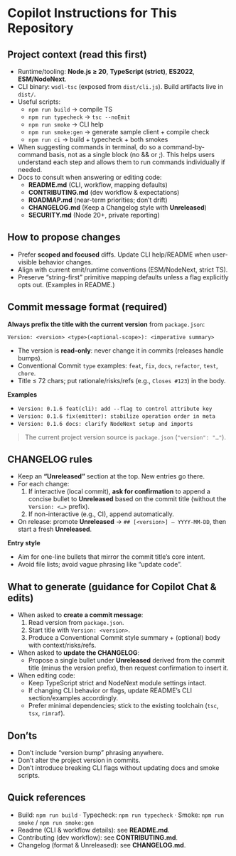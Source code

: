 # Copilot Instructions for This Repository

## Project context (read this first)
- Runtime/tooling: **Node.js ≥ 20**, **TypeScript (strict)**, **ES2022**, **ESM/NodeNext**. 
- CLI binary: `wsdl-tsc` (exposed from `dist/cli.js`). Build artifacts live in `dist/`.
- Useful scripts:
  - `npm run build` → compile TS
  - `npm run typecheck` → `tsc --noEmit`
  - `npm run smoke` → CLI help
  - `npm run smoke:gen` → generate sample client + compile check
  - `npm run ci` → build + typecheck + both smokes
- When suggesting commands in terminal, do so a command-by-command basis, not as a single block (no && or ;). This helps users understand each step and allows them to run commands individually if needed.
- Docs to consult when answering or editing code:
  - **README.md** (CLI, workflow, mapping defaults) 
  - **CONTRIBUTING.md** (dev workflow & expectations)
  - **ROADMAP.md** (near-term priorities; don’t drift)
  - **CHANGELOG.md** (Keep a Changelog style with **Unreleased**)
  - **SECURITY.md** (Node 20+, private reporting)


## How to propose changes
- Prefer **scoped and focused** diffs. Update CLI help/README when user-visible behavior changes.
- Align with current emit/runtime conventions (ESM/NodeNext, strict TS).
- Preserve “string-first” primitive mapping defaults unless a flag explicitly opts out. (Examples in README.)


## Commit message format (required)
**Always prefix the title with the current version** from `package.json`:

```
Version: <version> <type>(<optional-scope>): <imperative summary>
```

- The version is **read-only**: never change it in commits (releases handle bumps).
- Conventional Commit `type` examples: `feat`, `fix`, `docs`, `refactor`, `test`, `chore`.
- Title ≤ 72 chars; put rationale/risks/refs (e.g., `Closes #123`) in the body.

**Examples**
- `Version: 0.1.6 feat(cli): add --flag to control attribute key`
- `Version: 0.1.6 fix(emitter): stabilize operation order in meta`
- `Version: 0.1.6 docs: clarify NodeNext setup and imports`

> The current project version source is `package.json` (`"version": "…"`).


## CHANGELOG rules
- Keep an **“Unreleased”** section at the top. New entries go there.
- For each change:
  1) If interactive (local commit), **ask for confirmation** to append a concise bullet to **Unreleased** based on the commit title (without the `Version: <…>` prefix).
  2) If non-interactive (e.g., CI), append automatically.
- On release: promote **Unreleased** → `## [<version>] – YYYY-MM-DD`, then start a fresh **Unreleased**.

**Entry style**
- Aim for one-line bullets that mirror the commit title’s core intent.
- Avoid file lists; avoid vague phrasing like “update code”.


## What to generate (guidance for Copilot Chat & edits)
- When asked to **create a commit message**:
  1) Read version from `package.json`.
  2) Start title with `Version: <version>`.
  3) Produce a Conventional Commit style summary + (optional) body with context/risks/refs.
- When asked to **update the CHANGELOG**:
  - Propose a single bullet under **Unreleased** derived from the commit title (minus the version prefix), then request confirmation to insert it.
- When editing code:
  - Keep TypeScript strict and NodeNext module settings intact.
  - If changing CLI behavior or flags, update README’s CLI section/examples accordingly. 
  - Prefer minimal dependencies; stick to the existing toolchain (`tsc`, `tsx`, `rimraf`).


## Don’ts
- Don’t include “version bump” phrasing anywhere.
- Don’t alter the project version in commits.
- Don’t introduce breaking CLI flags without updating docs and smoke scripts. 


## Quick references
- Build: `npm run build` · Typecheck: `npm run typecheck` · Smoke: `npm run smoke` / `npm run smoke:gen`
- Readme (CLI & workflow details): see **README.md**.
- Contributing (dev workflow): see **CONTRIBUTING.md**.
- Changelog (format & Unreleased): see **CHANGELOG.md**.
